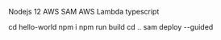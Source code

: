 Nodejs 12
AWS SAM
AWS Lambda
typescript

cd hello-world
npm i
npm run build
cd ..
sam deploy --guided